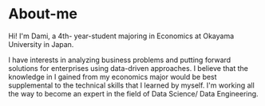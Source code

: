 # About-me
<p> Hi! I'm Dami, a 4th- year-student majoring in Economics at Okayama University in Japan. </p>

<p>I have interests in analyzing business problems and putting forward solutions for enterprises using data-driven approaches. I believe that the knowledge in I gained from my economics major would be best supplemental to the technical skills that I learned by myself. I'm working all the way to become an expert in the field of Data Science/ Data Engineering.
</p> 
